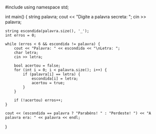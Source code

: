 #include <iostream>
using namespace std;

int main() {
    string palavra;
    cout << "Digite a palavra secreta: ";
    cin >> palavra;
  
    string escondida(palavra.size(), '_'); 
    int erros = 0;

    while (erros < 6 && escondida != palavra) {
        cout << "Palavra: " << escondida << "\nLetra: ";
        char letra;
        cin >> letra;

        bool acertou = false;
        for (int i = 0; i < palavra.size(); i++) {
            if (palavra[i] == letra) {
                escondida[i] = letra;
                acertou = true;
            }
        }

        if (!acertou) erros++;
    }

    cout << (escondida == palavra ? "Parabéns! " : "Perdeste! ") << "A palavra era: " << palavra << endl;
}
